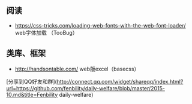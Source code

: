 ## 阅读

- <https://css-tricks.com/loading-web-fonts-with-the-web-font-loader/> web字体加载 （TooBug）

## 类库、框架
- <http://handsontable.com/> web版excel（basecss）

[分享到QQ好友和群](http://connect.qq.com/widget/shareqq/index.html?url=https://github.com/fenbility/daily-welfare/blob/master/2015-10.md&title=Fenbility daily-welfare)

